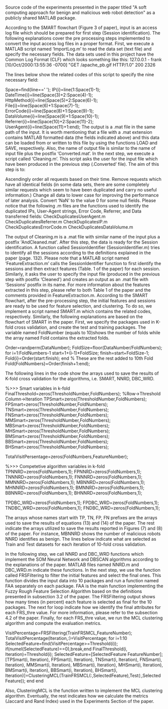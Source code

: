 Source code of the experiments presented in the paper titled "A soft computing approach for benign and malicious web robot detection" as a publicly shared MATLAB package.

According to the SMART flowchart (Figure 3 of paper), input is an access log file which should be prepared for first step (Session identification). The following explanations cover the pre processing steps implemented to convert the input access log files in a proper format.
First, we execute a MATLAB script named ‘ImportLog.m’ to read the data set (text file) and specify the necessary fields. The data sets used in this project have the Common Log Format (CLF) which looks something like this: 127.0.0.1 - frank [10/Oct/2000:13:55:36 -0700] "GET /apache_pb.gif HTTP/1.0" 200 2326

The lines below show the related codes of this script to specify the nine necessary field:

Space=find(line==' ');
IP{i}=line(1:Space(1)-1);
DateTime{i}=line(Space(3)+2:Space(4)-1);
HttpMethod{i}=line(Space(5)+2:Space(6)-1);
File{i}=line(Space(6)+1:Space(7)-1);
ErrorCode{i}=line(Space(8)+1:Space(9)-1);
DataVolume{i}=line(Space(9)+1:Space(10)-1);
Referrer{i}=line(Space(10)+2:Space(11)-2);
UserAgent{i}=line(Space(11)+1:end);
The output is a .mat file in the same path of the input. It is worth mentioning that a file with a .mat extension contains MATLAB formatted data (the fields indicated above) and this data can be loaded from or written to this file by using the functions LOAD and SAVE, respectively. Also, the name of output file is similar to the name of input file plus the postfix ‘Converted.mat‘. In the next step, we execute a script called ‘Cleaning.m’. This script asks the user for the input file which have been produced in the previous step (.Converted’ file). The aim of this step is to:

Ascendingly order all requests based on their time.
Remove requests which have all identical fields (in some data sets, there are some completely similar requests which seem to have been duplicated and carry no useful information.)
Change all data to lower case for improving the performance of later analysis.
Convert ‘NaN’ to the value 0 for some null fields.
Please notice that the following .m files are the functions used to identify the duplicated IPs, User-Agent strings, Error Code, Referrer, and Data transferred fields: CheckDuplicatesUserAgent.m CheckDuplicatesReferrer.m CheckDuplicatesIP.m CheckDuplicatesErrorCode.m CheckDuplicatesDataVolume.m

The output of Cleaning.m is a .mat file with similar name of the input plus a postfix 'AndCleaned.mat'. After this step, the data is ready for the Session identification. A function called SessionIdentifier (SessionIdentifier.m) tries to identify all the sessions according to the definitions explained in the paper (page. 132). Please note that a MATLAB script named ‘FeatureExtraction.m’ calls the SessionIdentifier function to first identify the sessions and then extract features (Table. 1 of the paper) for each session. Similarly, it asks the user to specify the input file (produced in the previous step with postfix ‘Cleaned’) and creates an output as an .mat file with ‘Sessions’ postfix in its name. For more information about the features extracted in this step, please refer to both Table 1 of the paper and the comments provided in FeatureExtraction.m. According to the SMART flowchart, after the pre-processing step, the initial features and sessions are ready to be used for feature selection, and clustering. To do so, we implement a script named SMART.m which contains the related codes, respectively. Similarly, the following explanations are based on the flowchart of SMART in the paper. First, we specify the packages used in K-fold cross validation, and create the test and training packages. The variable named FoldNumber (equals to 10)shows the number of folds while the array named Fold contains the extracted folds.

Order=randperm(DataNumber); FoldSize=floor(DataNumber/FoldNumbers); for i=1:FoldNumbers-1 start=1+(i-1)*FoldSize; finish=start+FoldSize-1; Fold{i}=Order(start:finish); end % These are the rest added to 10th Fold Fold{FoldNumbers}=Order(finish+1:end);

The following lines in the code show the arrays used to save the results of K-fold cross validation for the algorithms, i.e. SMART, NNRD, DBC_WRD.

%>>> Smart variables in k-fold FinalThreshold=zeros(ThresholdNumber,FoldNumbers); %Row->Threshold Column->Iteration TPSmart=zeros(ThresholdNumber,FoldNumbers); FPSmart=zeros(ThresholdNumber,FoldNumbers); TNSmart=zeros(ThresholdNumber,FoldNumbers); FNSmart=zeros(ThresholdNumber,FoldNumbers); MMSmart=zeros(ThresholdNumber,FoldNumbers); MBSmart=zeros(ThresholdNumber,FoldNumbers); MHSmart=zeros(ThresholdNumber,FoldNumbers); BMSmart=zeros(ThresholdNumber,FoldNumbers); BBSmart=zeros(ThresholdNumber,FoldNumbers); BHSmart=zeros(ThresholdNumber,FoldNumbers);

TotalVisitPersentage=zeros(FoldNumbers,FeatureNumber);

%>>> Competetive algorithm variables in k-fold TPNNRD=zeros(FoldNumbers,1); FPNNRD=zeros(FoldNumbers,1); TNNNRD=zeros(FoldNumbers,1); FNNNRD=zeros(FoldNumbers,1); MMNNRD=zeros(FoldNumbers,1); MBNNRD=zeros(FoldNumbers,1); MHNNRD=zeros(FoldNumbers,1); BMNNRD=zeros(FoldNumbers,1); BBNNRD=zeros(FoldNumbers,1); BHNNRD=zeros(FoldNumbers,1);

TPDBC_WRD=zeros(FoldNumbers,1); FPDBC_WRD=zeros(FoldNumbers,1); TNDBC_WRD=zeros(FoldNumbers,1); FNDBC_WRD=zeros(FoldNumbers,1);

The arrays whose names start with TP, TN, FP, FN prefixes are the arrays used to save the results of equations (13) and (14) of the paper. The rest indicate the arrays utilized to save the results reported in Figures (7) and (8) of the paper. For instance, MBNNRD shows the number of malicious robots NNRD identifies as benign. The lines below indicate what are selected as Train and Test datasets for each iteration of 10-fold cross validation.

In the following step, we call NNRD and DBC_WRD functions which implement the SOM Neural Network and DBSCAN algorithms according to the explanations of the paper. MATLAB files named NNRD.m and DBC_WRD.m indicate these functions. In the next step, we use the function called FRSFiltering to filter the initial features and select the final ones. This function divides the input data into 10 packages and run a function named FAA separately on each package. FAA is the main function implementing the Fuzzy Rough Feature Selection Algorithm based on the definitions presented in subsection 3.2 of the paper. The FRSFiltering output shows how many times (in percent) each feature is selected as final for the 10 packages. The next for loop indicate how we identify the final attributes for each FRS_thre value. For more information, please refer to the subsection 4.2 of the paper. Finally, for each FRS_thre value, we run the MCL clustering algorithm and compute the evaluation metrics.

VisitPercentage=FRSFiltering(TrainFRSMCL,FeatureNumber); TotalVisitPercentage(Iteration,:)=VisitPercentage; for i=1:10 SelectedFeature=find(VisitPercentage>=Threshold(i)); if(numel(SelectedFeature)==0),break,end
FinalThreshold(i, Iteration)=Threshold(i); SelectedFeature=[SelectedFeature FeatureNumber]; [TPSmart(i, Iteration), FPSmart(i, Iteration), TNSmart(i, Iteration), FNSmart(i, Iteration), MMSmart(i, Iteration), MBSmart(i, Iteration), MHSmart(i, Iteration), BMSmart(i, Iteration), BBSmart(i, Iteration), BHSmart(i, Iteration)]=ClusteringMCL(TrainFRSMCL(:,SelectedFeature),Test(:,SelectedFeature));
end end

Also, ClusteringMCL is the function written to implement the MCL clustering algorithm. Eventually, the rest indicates how we calculate the metrics (Jaccard and Rand Index) used in the Experiments Section of the paper.
